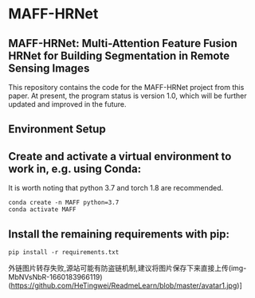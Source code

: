 # MAFF-HRNet
## MAFF-HRNet: Multi-Attention Feature Fusion HRNet for Building Segmentation in Remote Sensing Images
This repository contains the code for the MAFF-HRNet project from this paper. At present, the program status is version 1.0, which will be further updated and improved in the future.
## Environment Setup
## Create and activate a virtual environment to work in, e.g. using Conda:
It is worth noting that python 3.7 and torch 1.8 are recommended.
```
conda create -n MAFF python=3.7
conda activate MAFF
```
## Install the remaining requirements with pip:
```
pip install -r requirements.txt
```
外链图片转存失败,源站可能有防盗链机制,建议将图片保存下来直接上传(img-MbNVsNbR-1660183966119)(https://github.com/HeTingwei/ReadmeLearn/blob/master/avatar1.jpg)]
